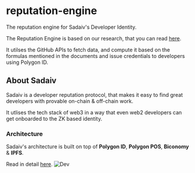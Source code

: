 # reputation-engine
The reputation engine for Sadaiv's Developer Identity.

The Reputation Engine is based on our research, that you can read [here](https://docs.sadaiv.io/sadaiv-stack/reputation-engine).

It utilses the GitHub APIs to fetch data, and compute it based on the formulas mentioned in the documents and issue credentials to developers using Polygon ID.

## About Sadaiv
Sadaiv is a developer reputation protocol, that makes it easy to find great developers with provable on-chain & off-chain work.

It utlises the tech stack of web3 in a way that even web2 developers can get onboarded to the ZK based identity.

### Architecture

Sadaiv's architecture is built on top of **Polygon ID**, **Polygon POS**, **Biconomy** & **IPFS**. 

Read in detail [here](https://docs.sadaiv.io/sadaiv-architecture).
![Dev](https://2806022693-files.gitbook.io/~/files/v0/b/gitbook-x-prod.appspot.com/o/spaces%2FQNJKR1uPp6zhVqVtcFGQ%2Fuploads%2FDQH9Pv90BbB7uMRR4gf5%2FSadaiv%20Architecture%20(Light%20Theme).png?alt=media&token=9a1a9f59-cdc2-4a96-a9f4-f9c9bf176a3e)
